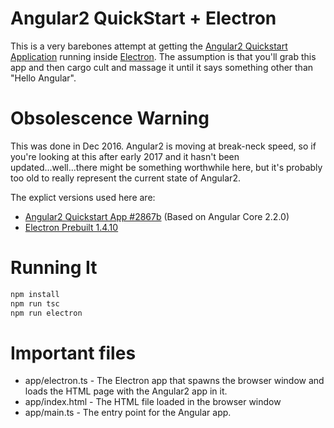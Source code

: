 # Angular2 QuickStart + Electron

This is a very barebones attempt at getting the [Angular2 Quickstart Application](https://github.com/angular/quickstart) running inside [Electron](http://electron.atom.io/). The assumption is that you'll grab this app and then cargo cult and massage it until it says something other than "Hello Angular".

# Obsolescence Warning

This was done in Dec 2016. Angular2 is moving at break-neck speed, so if you're looking at this after early 2017 and it hasn't been updated...well...there might be something worthwhile here, but it's probably too old to really represent the current state of Angular2.

The explict versions used here are:
- [Angular2 Quickstart App #2867b](https://github.com/angular/quickstart/commit/2867bc166145459a7ea7e25345a19311595fc93e) (Based on Angular Core 2.2.0)
- [Electron Prebuilt 1.4.10](https://github.com/electron/electron/tree/v1.4.10)

# Running It
```bash
npm install
npm run tsc
npm run electron
```

# Important files

- app/electron.ts - The Electron app that spawns the browser window and loads the HTML page with the Angular2 app in it.
- app/index.html - The HTML file loaded in the browser window
- app/main.ts - The entry point for the Angular app.
